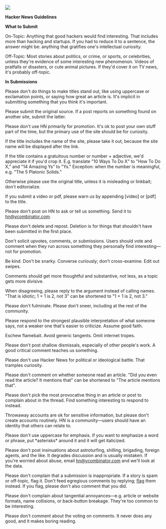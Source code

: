 [![](https://news.ycombinator.com/yc500.gif)](http://www.ycombinator.com/)

**Hacker News Guidelines**

**What to Submit**

On-Topic: Anything that good hackers would find interesting. That includes more than hacking and startups. If you had to reduce it to a sentence, the answer might be: anything that gratifies one's intellectual curiosity.

Off-Topic: Most stories about politics, or crime, or sports, or celebrities, unless they're evidence of some interesting new phenomenon. Videos of pratfalls or disasters, or cute animal pictures. If they'd cover it on TV news, it's probably off-topic.

**In Submissions**

Please don't do things to make titles stand out, like using uppercase or exclamation points, or saying how great an article is. It's implicit in submitting something that you think it's important.

Please submit the original source. If a post reports on something found on another site, submit the latter.

Please don't use HN primarily for promotion. It's ok to post your own stuff part of the time, but the primary use of the site should be for curiosity.

If the title includes the name of the site, please take it out, because the site name will be displayed after the link.

If the title contains a gratuitous number or number + adjective, we'd appreciate it if you'd crop it. E.g. translate "10 Ways To Do X" to "How To Do X," and "14 Amazing Ys" to "Ys." Exception: when the number is meaningful, e.g. "The 5 Platonic Solids."

Otherwise please use the original title, unless it is misleading or linkbait; don't editorialize.

If you submit a video or pdf, please warn us by appending \[video\] or \[pdf\] to the title.

Please don't post on HN to ask or tell us something. Send it to hn@ycombinator.com.

Please don't delete and repost. Deletion is for things that shouldn't have been submitted in the first place.

Don't solicit upvotes, comments, or submissions. Users should vote and comment when they run across something they personally find interesting—not for promotion.

Be kind. Don't be snarky. Converse curiously; don't cross-examine. Edit out swipes.

Comments should get more thoughtful and substantive, not less, as a topic gets more divisive.

When disagreeing, please reply to the argument instead of calling names. "That is idiotic; 1 + 1 is 2, not 3" can be shortened to "1 + 1 is 2, not 3."

Please don't fulminate. Please don't sneer, including at the rest of the community.

Please respond to the strongest plausible interpretation of what someone says, not a weaker one that's easier to criticize. Assume good faith.

Eschew flamebait. Avoid generic tangents. Omit internet tropes.

Please don't post shallow dismissals, especially of other people's work. A good critical comment teaches us something.

Please don't use Hacker News for political or ideological battle. That tramples curiosity.

Please don't comment on whether someone read an article. "Did you even read the article? It mentions that" can be shortened to "The article mentions that".

Please don't pick the most provocative thing in an article or post to complain about in the thread. Find something interesting to respond to instead.

Throwaway accounts are ok for sensitive information, but please don't create accounts routinely. HN is a community—users should have an identity that others can relate to.

Please don't use uppercase for emphasis. If you want to emphasize a word or phrase, put \*asterisks\* around it and it will get italicized.

Please don't post insinuations about astroturfing, shilling, brigading, foreign agents, and the like. It degrades discussion and is usually mistaken. If you're worried about abuse, email hn@ycombinator.com and we'll look at the data.

Please don't complain that a submission is inappropriate. If a story is spam or off-topic, flag it. Don't feed egregious comments by replying; [flag](https://news.ycombinator.com/newsfaq.html#cflag) them instead. If you flag, please don't also comment that you did.

Please don't complain about tangential annoyances—e.g. article or website formats, name collisions, or back-button breakage. They're too common to be interesting.

Please don't comment about the voting on comments. It never does any good, and it makes boring reading.